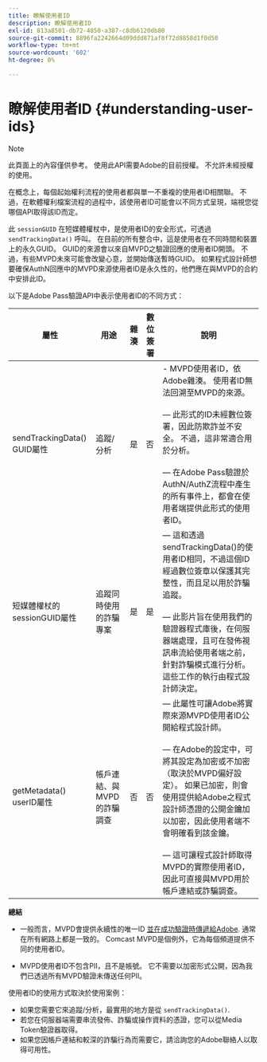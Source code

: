 ```yaml
---
title: 瞭解使用者ID
description: 瞭解使用者ID
exl-id: 813a8501-db72-4850-a387-c8db6120db80
source-git-commit: 8896fa2242664d09ddd871af8f72d8858d1f0d50
workflow-type: tm+mt
source-wordcount: '602'
ht-degree: 0%

---
```


# 瞭解使用者ID {#understanding-user-ids}

>[!NOTE]
>
>此頁面上的內容僅供參考。 使用此API需要Adobe的目前授權。 不允許未經授權的使用。

在概念上，每個起始權利流程的使用者都與單一不重複的使用者ID相關聯。 不過，在軟體權利檔案流程的過程中，該使用者ID可能會以不同方式呈現，端視您從哪個API取得該ID而定。

此 `sessionGUID` 在短媒體權杖中，是使用者ID的安全形式，可透過 `sendTrackingData()` 呼叫。 在目前的所有整合中，這是使用者在不同時間和裝置上的永久GUID。 GUID的來源會以來自MVPD之驗證回應的使用者ID開頭。 不過，有些MVPD未來可能會改變心意，並開始傳送暫時GUID。 如果程式設計師想要確保AuthN回應中的MVPD來源使用者ID是永久性的，他們應在與MVPD的合約中安排此ID。

以下是Adobe Pass驗證API中表示使用者ID的不同方式：

| 屬性 | 用途 | 雜湊 | 數位簽署 | 說明 |
| --- | --- | --- | --- | --- |
| sendTrackingData() GUID屬性 | 追蹤/分析 | 是 | 否 | - MVPD使用者ID，依Adobe雜湊。 使用者ID無法回溯至MVPD的來源。 </br> </br>  — 此形式的ID未經數位簽署，因此防欺詐並不安全。 不過，這非常適合用於分析。  </br> </br>  — 在Adobe Pass驗證於AuthN/AuthZ流程中產生的所有事件上，都會在使用者端提供此形式的使用者ID。 |
| 短媒體權杖的sessionGUID屬性 | 追蹤同時使用的詐騙專案 | 是 | 是 |  — 這和透過sendTrackingData()的使用者ID相同，不過這個ID經過數位簽章以保護其完整性，而且足以用於詐騙追蹤。 </br> </br>  — 此影片旨在使用我們的驗證器程式庫後，在伺服器端處理，且可在發佈視訊串流給使用者端之前，針對詐騙模式進行分析。  這些工作的執行由程式設計師決定。 |
| getMetadata() userID屬性 | 帳戶連結、與MVPD的詐騙調查 | 否 | 否 |  — 此屬性可讓Adobe將實際來源MVPD使用者ID公開給程式設計師。 </br> </br>  — 在Adobe的設定中，可將其設定為加密或不加密（取決於MVPD偏好設定）。 如果已加密，則會使用提供給Adobe之程式設計師憑證的公開金鑰加以加密，因此使用者端不會明確看到該金鑰。 </br> </br>  — 這可讓程式設計師取得MVPD的實際使用者ID，因此可直接與MVPD用於帳戶連結或詐騙調查。 |


**總結**

* 一般而言，MVPD會提供永續性的唯一ID <u>並在成功驗證時傳遞給Adobe</u>. 通常在所有網路上都是一致的。 Comcast MVPD是個例外，它為每個頻道提供不同的使用者ID。

* MVPD使用者ID不包含PII，且不是帳號。 它不需要以加密形式公開，因為我們已透過所有MVPD驗證未傳送任何PII。

使用者ID的使用方式取決於使用案例：

* 如果您需要它來追蹤/分析，最實用的地方是從 `sendTrackingData()`.
* 若您在伺服器端需要串流發佈、詐騙或操作資料的憑證，您可以從Media Token驗證器取得。
* 如果您因帳戶連結和較深的詐騙行為而需要它，請洽詢您的Adobe聯絡人以取得可用性。
